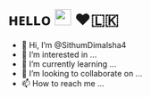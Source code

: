 # ʜᴇʟʟᴏ <img src="https://github.com/TheDudeThatCode/TheDudeThatCode/blob/master/Assets/Hi.gif" width="29px"> ❤️🇱🇰

- 👋 Hi, I’m @SithumDimalsha4
- 👀 I’m interested in ...
- 🌱 I’m currently learning ...
- 💞️ I’m looking to collaborate on ...
- 📫 How to reach me ...

<!---
SithumDimalsha4/SithumDimalsha4 is a ✨ special ✨ repository because its `README.md` (this file) appears on your GitHub profile.
You can click the Preview link to take a look at your changes.
--->
